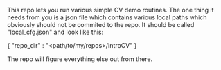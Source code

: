 This repo lets you run various simple CV demo routines.  The one thing it needs from you is a json file which contains various local paths which obviously should not be commited to the repo.  It should be called "local_cfg.json" and look like this:

{
    "repo_dir" : "<path/to/my/repos>/IntroCV"
}

The repo will figure everything else out from there.
